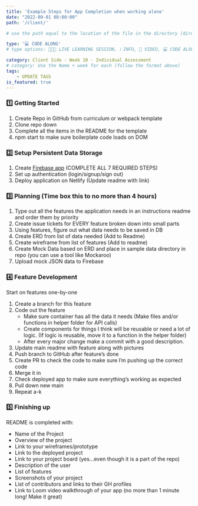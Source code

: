 ```yaml
---
title: 'Example Steps for App Completion when working alone'
date: "2022-09-01 08:00:00"
path: '/client/'

# use the path equal to the location of the file in the directory (directory structure)

type: '💻 CODE ALONG'
# type options: 👩🏽‍🏫 LIVE LEARNING SESSION, ℹ️ INFO, 🎥 VIDEO, 💻 CODE ALONG, 🥼LAB, ↩️ REVIEW/NOTES, 👥 GROUP LEARNING, 👷🏼‍♂️ GROUP PROJECT, 🧠 ASSESSMENT, 📝 ASSIGNMENT

category: Client Side - Week 10 - Individual Assessment
# category: Use the Name + week for each (follow the format above)
tags: 
    - UPDATE TAGS
is_featured: true
---
```

### 1️⃣ Getting Started
1. Create Repo in GitHub from curriculum or webpack template
1. Clone repo down
1. Complete all the items in the README for the template
1. npm start to make sure boilerplate code loads on DOM

### 2️⃣ Setup Persistent Data Storage
1. Create [Firebase app](https://nss-evening-curriculum.netlify.app/client/firebase-setup) (COMPLETE ALL 7 REQUIRED STEPS)
1. Set up authentication (login/signup/sign out)
1. Deploy application on Netlify (Update readme with link)

### 3️⃣ Planning (Time box this to no more than 4 hours)
1. Type out all the features the application needs in an instructions readme and order them by priority
1. Create issue tickets for EVERY feature broken down into small parts
1. Using features, figure out what data needs to be saved in DB
1. Create ERD from list of data needed (Add to Readme)
1. Create wireframe from list of features (Add to readme)
1. Create Mock Data based on ERD and place in sample data directory in repo (you can use a tool like Mockaroo)
1. Upload mock JSON data to Firebase

### 4️⃣ Feature Development
Start on features one-by-one 

1. Create a branch for this feature
1. Code out the feature
    - Make sure container has all the data it needs (Make files and/or functions in helper folder for API calls)
    - Create components for things I think will be reusable or need a lot of logic. (If logic is reusable, move it to a function in the helper folder)
    - After every major change make a commit with a good description.
1. Update main readme with feature along with pictures
1. Push branch to GitHub after feature’s done
1. Create PR to check the code to make sure I’m pushing up the correct code
1. Merge it in
1. Check deployed app to make sure everything’s working as expected
1. Pull down new main
1. Repeat a-k

### 5️⃣ Finishing up
README is completed with:

- Name of the Project
- Overview of the project
- Link to your wireframes/prototype
- Link to the deployed project
- Link to your project board (yes...even though it is a part of the repo)
- Description of the user
- List of features
- Screenshots of your project
- List of contributors and links to their GH profiles
- Link to Loom video walkthrough of your app (no more than 1 minute long! Make it great)
